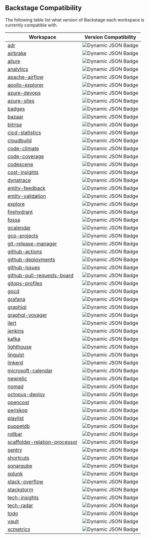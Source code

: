 ## Backstage Compatibility

The following table list what version of Backstage each workspace is currently compatible with.

| Workspace                                                                                                                          | Version Compatibility                                                                                                                                                                                                                                         |
| ---------------------------------------------------------------------------------------------------------------------------------- | ------------------------------------------------------------------------------------------------------------------------------------------------------------------------------------------------------------------------------------------------------------- |
| [adr](https://github.com/backstage/community-plugins/tree/main/workspaces/adr)                                                     | ![Dynamic JSON Badge](https://img.shields.io/badge/dynamic/json?url=https%3A%2F%2Fraw.githubusercontent.com%2Fbackstage%2Fcommunity-plugins%2Fmain%2Fworkspaces%2Fadr%2Fbackstage.json&query=%24.version&label=Backstage%20Version)                           |
| [airbrake](https://github.com/backstage/community-plugins/tree/main/workspaces/airbrake)                                           | ![Dynamic JSON Badge](https://img.shields.io/badge/dynamic/json?url=https%3A%2F%2Fraw.githubusercontent.com%2Fbackstage%2Fcommunity-plugins%2Fmain%2Fworkspaces%2Fairbrake%2Fbackstage.json&query=%24.version&label=Backstage%20Version)                      |
| [allure](https://github.com/backstage/community-plugins/tree/main/workspaces/allure)                                               | ![Dynamic JSON Badge](https://img.shields.io/badge/dynamic/json?url=https%3A%2F%2Fraw.githubusercontent.com%2Fbackstage%2Fcommunity-plugins%2Fmain%2Fworkspaces%2Fallure%2Fbackstage.json&query=%24.version&label=Backstage%20Version)                        |
| [analytics](https://github.com/backstage/community-plugins/tree/main/workspaces/analytics)                                         | ![Dynamic JSON Badge](https://img.shields.io/badge/dynamic/json?url=https%3A%2F%2Fraw.githubusercontent.com%2Fbackstage%2Fcommunity-plugins%2Fmain%2Fworkspaces%2Fanalytics%2Fbackstage.json&query=%24.version&label=Backstage%20Version)                     |
| [apache-airflow](https://github.com/backstage/community-plugins/tree/main/workspaces/apache-airflow)                               | ![Dynamic JSON Badge](https://img.shields.io/badge/dynamic/json?url=https%3A%2F%2Fraw.githubusercontent.com%2Fbackstage%2Fcommunity-plugins%2Fmain%2Fworkspaces%2Fapache-airflow%2Fbackstage.json&query=%24.version&label=Backstage%20Version)                |
| [apollo-explorer](https://github.com/backstage/community-plugins/tree/main/workspaces/apollo-explorer)                             | ![Dynamic JSON Badge](https://img.shields.io/badge/dynamic/json?url=https%3A%2F%2Fraw.githubusercontent.com%2Fbackstage%2Fcommunity-plugins%2Fmain%2Fworkspaces%2Fapollo-explorer%2Fbackstage.json&query=%24.version&label=Backstage%20Version)               |
| [azure-devops](https://github.com/backstage/community-plugins/tree/main/workspaces/azure-devops)                                   | ![Dynamic JSON Badge](https://img.shields.io/badge/dynamic/json?url=https%3A%2F%2Fraw.githubusercontent.com%2Fbackstage%2Fcommunity-plugins%2Fmain%2Fworkspaces%2Fazure-devops%2Fbackstage.json&query=%24.version&label=Backstage%20Version)                  |
| [azure-sites](https://github.com/backstage/community-plugins/tree/main/workspaces/azure-sites)                                     | ![Dynamic JSON Badge](https://img.shields.io/badge/dynamic/json?url=https%3A%2F%2Fraw.githubusercontent.com%2Fbackstage%2Fcommunity-plugins%2Fmain%2Fworkspaces%2Fazure-sites%2Fbackstage.json&query=%24.version&label=Backstage%20Version)                   |
| [badges](https://github.com/backstage/community-plugins/tree/main/workspaces/badges)                                               | ![Dynamic JSON Badge](https://img.shields.io/badge/dynamic/json?url=https%3A%2F%2Fraw.githubusercontent.com%2Fbackstage%2Fcommunity-plugins%2Fmain%2Fworkspaces%2Fbadges%2Fbackstage.json&query=%24.version&label=Backstage%20Version)                        |
| [bazaar](https://github.com/backstage/community-plugins/tree/main/workspaces/bazaar)                                               | ![Dynamic JSON Badge](https://img.shields.io/badge/dynamic/json?url=https%3A%2F%2Fraw.githubusercontent.com%2Fbackstage%2Fcommunity-plugins%2Fmain%2Fworkspaces%2Fbazaar%2Fbackstage.json&query=%24.version&label=Backstage%20Version)                        |
| [bitrise](https://github.com/backstage/community-plugins/tree/main/workspaces/bitrise)                                             | ![Dynamic JSON Badge](https://img.shields.io/badge/dynamic/json?url=https%3A%2F%2Fraw.githubusercontent.com%2Fbackstage%2Fcommunity-plugins%2Fmain%2Fworkspaces%2Fbitrise%2Fbackstage.json&query=%24.version&label=Backstage%20Version)                       |
| [cicd-statistics](https://github.com/backstage/community-plugins/tree/main/workspaces/cicd-statistics)                             | ![Dynamic JSON Badge](https://img.shields.io/badge/dynamic/json?url=https%3A%2F%2Fraw.githubusercontent.com%2Fbackstage%2Fcommunity-plugins%2Fmain%2Fworkspaces%2Fcicd-statistics%2Fbackstage.json&query=%24.version&label=Backstage%20Version)               |
| [cloudbuild](https://github.com/backstage/community-plugins/tree/main/workspaces/cloudbuild)                                       | ![Dynamic JSON Badge](https://img.shields.io/badge/dynamic/json?url=https%3A%2F%2Fraw.githubusercontent.com%2Fbackstage%2Fcommunity-plugins%2Fmain%2Fworkspaces%2Fcloudbuild%2Fbackstage.json&query=%24.version&label=Backstage%20Version)                    |
| [code-climate](https://github.com/backstage/community-plugins/tree/main/workspaces/code-climate)                                   | ![Dynamic JSON Badge](https://img.shields.io/badge/dynamic/json?url=https%3A%2F%2Fraw.githubusercontent.com%2Fbackstage%2Fcommunity-plugins%2Fmain%2Fworkspaces%2Fcode-climate%2Fbackstage.json&query=%24.version&label=Backstage%20Version)                  |
| [code-coverage](https://github.com/backstage/community-plugins/tree/main/workspaces/code-coverage)                                 | ![Dynamic JSON Badge](https://img.shields.io/badge/dynamic/json?url=https%3A%2F%2Fraw.githubusercontent.com%2Fbackstage%2Fcommunity-plugins%2Fmain%2Fworkspaces%2Fcode-coverage%2Fbackstage.json&query=%24.version&label=Backstage%20Version)                 |
| [codescene](https://github.com/backstage/community-plugins/tree/main/workspaces/codescene)                                         | ![Dynamic JSON Badge](https://img.shields.io/badge/dynamic/json?url=https%3A%2F%2Fraw.githubusercontent.com%2Fbackstage%2Fcommunity-plugins%2Fmain%2Fworkspaces%2Fcodescene%2Fbackstage.json&query=%24.version&label=Backstage%20Version)                     |
| [cost-insights](https://github.com/backstage/community-plugins/tree/main/workspaces/cost-insights)                                 | ![Dynamic JSON Badge](https://img.shields.io/badge/dynamic/json?url=https%3A%2F%2Fraw.githubusercontent.com%2Fbackstage%2Fcommunity-plugins%2Fmain%2Fworkspaces%2Fcost-insights%2Fbackstage.json&query=%24.version&label=Backstage%20Version)                 |
| [dynatrace](https://github.com/backstage/community-plugins/tree/main/workspaces/dynatrace)                                         | ![Dynamic JSON Badge](https://img.shields.io/badge/dynamic/json?url=https%3A%2F%2Fraw.githubusercontent.com%2Fbackstage%2Fcommunity-plugins%2Fmain%2Fworkspaces%2Fdynatrace%2Fbackstage.json&query=%24.version&label=Backstage%20Version)                     |
| [entity-feedback](https://github.com/backstage/community-plugins/tree/main/workspaces/entity-feedback)                             | ![Dynamic JSON Badge](https://img.shields.io/badge/dynamic/json?url=https%3A%2F%2Fraw.githubusercontent.com%2Fbackstage%2Fcommunity-plugins%2Fmain%2Fworkspaces%2Fentity-feedback%2Fbackstage.json&query=%24.version&label=Backstage%20Version)               |
| [entity-validation](https://github.com/backstage/community-plugins/tree/main/workspaces/entity-validation)                         | ![Dynamic JSON Badge](https://img.shields.io/badge/dynamic/json?url=https%3A%2F%2Fraw.githubusercontent.com%2Fbackstage%2Fcommunity-plugins%2Fmain%2Fworkspaces%2Fentity-validation%2Fbackstage.json&query=%24.version&label=Backstage%20Version)             |
| [explore](https://github.com/backstage/community-plugins/tree/main/workspaces/explore)                                             | ![Dynamic JSON Badge](https://img.shields.io/badge/dynamic/json?url=https%3A%2F%2Fraw.githubusercontent.com%2Fbackstage%2Fcommunity-plugins%2Fmain%2Fworkspaces%2Fexplore%2Fbackstage.json&query=%24.version&label=Backstage%20Version)                       |
| [firehydrant](https://github.com/backstage/community-plugins/tree/main/workspaces/firehydrant)                                     | ![Dynamic JSON Badge](https://img.shields.io/badge/dynamic/json?url=https%3A%2F%2Fraw.githubusercontent.com%2Fbackstage%2Fcommunity-plugins%2Fmain%2Fworkspaces%2Ffirehydrant%2Fbackstage.json&query=%24.version&label=Backstage%20Version)                   |
| [fossa](https://github.com/backstage/community-plugins/tree/main/workspaces/fossa)                                                 | ![Dynamic JSON Badge](https://img.shields.io/badge/dynamic/json?url=https%3A%2F%2Fraw.githubusercontent.com%2Fbackstage%2Fcommunity-plugins%2Fmain%2Fworkspaces%2Ffossa%2Fbackstage.json&query=%24.version&label=Backstage%20Version)                         |
| [gcalendar](https://github.com/backstage/community-plugins/tree/main/workspaces/gcalendar)                                         | ![Dynamic JSON Badge](https://img.shields.io/badge/dynamic/json?url=https%3A%2F%2Fraw.githubusercontent.com%2Fbackstage%2Fcommunity-plugins%2Fmain%2Fworkspaces%2Fgcalendar%2Fbackstage.json&query=%24.version&label=Backstage%20Version)                     |
| [gcp-projects](https://github.com/backstage/community-plugins/tree/main/workspaces/gcp-projects)                                   | ![Dynamic JSON Badge](https://img.shields.io/badge/dynamic/json?url=https%3A%2F%2Fraw.githubusercontent.com%2Fbackstage%2Fcommunity-plugins%2Fmain%2Fworkspaces%2Fgcp-projects%2Fbackstage.json&query=%24.version&label=Backstage%20Version)                  |
| [git-release-manager](https://github.com/backstage/community-plugins/tree/main/workspaces/git-release-manager)                     | ![Dynamic JSON Badge](https://img.shields.io/badge/dynamic/json?url=https%3A%2F%2Fraw.githubusercontent.com%2Fbackstage%2Fcommunity-plugins%2Fmain%2Fworkspaces%2Fgit-release-manager%2Fbackstage.json&query=%24.version&label=Backstage%20Version)           |
| [github-actions](https://github.com/backstage/community-plugins/tree/main/workspaces/github-actions)                               | ![Dynamic JSON Badge](https://img.shields.io/badge/dynamic/json?url=https%3A%2F%2Fraw.githubusercontent.com%2Fbackstage%2Fcommunity-plugins%2Fmain%2Fworkspaces%2Fgithub-actions%2Fbackstage.json&query=%24.version&label=Backstage%20Version)                |
| [github-deployments](https://github.com/backstage/community-plugins/tree/main/workspaces/github-deployments)                       | ![Dynamic JSON Badge](https://img.shields.io/badge/dynamic/json?url=https%3A%2F%2Fraw.githubusercontent.com%2Fbackstage%2Fcommunity-plugins%2Fmain%2Fworkspaces%2Fgithub-deployments%2Fbackstage.json&query=%24.version&label=Backstage%20Version)            |
| [github-issues](https://github.com/backstage/community-plugins/tree/main/workspaces/github-issues)                                 | ![Dynamic JSON Badge](https://img.shields.io/badge/dynamic/json?url=https%3A%2F%2Fraw.githubusercontent.com%2Fbackstage%2Fcommunity-plugins%2Fmain%2Fworkspaces%2Fgithub-issues%2Fbackstage.json&query=%24.version&label=Backstage%20Version)                 |
| [github-pull-requests-board](https://github.com/backstage/community-plugins/tree/main/workspaces/github-pull-requests-board)       | ![Dynamic JSON Badge](https://img.shields.io/badge/dynamic/json?url=https%3A%2F%2Fraw.githubusercontent.com%2Fbackstage%2Fcommunity-plugins%2Fmain%2Fworkspaces%2Fgithub-pull-requests-board%2Fbackstage.json&query=%24.version&label=Backstage%20Version)    |
| [gitops-profiles](https://github.com/backstage/community-plugins/tree/main/workspaces/gitops-profiles)                             | ![Dynamic JSON Badge](https://img.shields.io/badge/dynamic/json?url=https%3A%2F%2Fraw.githubusercontent.com%2Fbackstage%2Fcommunity-plugins%2Fmain%2Fworkspaces%2Fgitops-profiles%2Fbackstage.json&query=%24.version&label=Backstage%20Version)               |
| [gocd](https://github.com/backstage/community-plugins/tree/main/workspaces/gocd)                                                   | ![Dynamic JSON Badge](https://img.shields.io/badge/dynamic/json?url=https%3A%2F%2Fraw.githubusercontent.com%2Fbackstage%2Fcommunity-plugins%2Fmain%2Fworkspaces%2Fgocd%2Fbackstage.json&query=%24.version&label=Backstage%20Version)                          |
| [grafana](https://github.com/backstage/community-plugins/tree/main/workspaces/grafana)                                             | ![Dynamic JSON Badge](https://img.shields.io/badge/dynamic/json?url=https%3A%2F%2Fraw.githubusercontent.com%2Fbackstage%2Fcommunity-plugins%2Fmain%2Fworkspaces%2Fgrafana%2Fbackstage.json&query=%24.version&label=Backstage%20Version)                       |
| [graphiql](https://github.com/backstage/community-plugins/tree/main/workspaces/graphiql)                                           | ![Dynamic JSON Badge](https://img.shields.io/badge/dynamic/json?url=https%3A%2F%2Fraw.githubusercontent.com%2Fbackstage%2Fcommunity-plugins%2Fmain%2Fworkspaces%2Fgraphiql%2Fbackstage.json&query=%24.version&label=Backstage%20Version)                      |
| [graphql-voyager](https://github.com/backstage/community-plugins/tree/main/workspaces/graphql-voyager)                             | ![Dynamic JSON Badge](https://img.shields.io/badge/dynamic/json?url=https%3A%2F%2Fraw.githubusercontent.com%2Fbackstage%2Fcommunity-plugins%2Fmain%2Fworkspaces%2Fgraphql-voyager%2Fbackstage.json&query=%24.version&label=Backstage%20Version)               |
| [ilert](https://github.com/backstage/community-plugins/tree/main/workspaces/ilert)                                                 | ![Dynamic JSON Badge](https://img.shields.io/badge/dynamic/json?url=https%3A%2F%2Fraw.githubusercontent.com%2Fbackstage%2Fcommunity-plugins%2Fmain%2Fworkspaces%2Filert%2Fbackstage.json&query=%24.version&label=Backstage%20Version)                         |
| [jenkins](https://github.com/backstage/community-plugins/tree/main/workspaces/jenkins)                                             | ![Dynamic JSON Badge](https://img.shields.io/badge/dynamic/json?url=https%3A%2F%2Fraw.githubusercontent.com%2Fbackstage%2Fcommunity-plugins%2Fmain%2Fworkspaces%2Fjenkins%2Fbackstage.json&query=%24.version&label=Backstage%20Version)                       |
| [kafka](https://github.com/backstage/community-plugins/tree/main/workspaces/kafka)                                                 | ![Dynamic JSON Badge](https://img.shields.io/badge/dynamic/json?url=https%3A%2F%2Fraw.githubusercontent.com%2Fbackstage%2Fcommunity-plugins%2Fmain%2Fworkspaces%2Fkafka%2Fbackstage.json&query=%24.version&label=Backstage%20Version)                         |
| [lighthouse](https://github.com/backstage/community-plugins/tree/main/workspaces/lighthouse)                                       | ![Dynamic JSON Badge](https://img.shields.io/badge/dynamic/json?url=https%3A%2F%2Fraw.githubusercontent.com%2Fbackstage%2Fcommunity-plugins%2Fmain%2Fworkspaces%2Flighthouse%2Fbackstage.json&query=%24.version&label=Backstage%20Version)                    |
| [linguist](https://github.com/backstage/community-plugins/tree/main/workspaces/linguist)                                           | ![Dynamic JSON Badge](https://img.shields.io/badge/dynamic/json?url=https%3A%2F%2Fraw.githubusercontent.com%2Fbackstage%2Fcommunity-plugins%2Fmain%2Fworkspaces%2Flinguist%2Fbackstage.json&query=%24.version&label=Backstage%20Version)                      |
| [linkerd](https://github.com/backstage/community-plugins/tree/main/workspaces/linkerd)                                             | ![Dynamic JSON Badge](https://img.shields.io/badge/dynamic/json?url=https%3A%2F%2Fraw.githubusercontent.com%2Fbackstage%2Fcommunity-plugins%2Fmain%2Fworkspaces%2Flinkerd%2Fbackstage.json&query=%24.version&label=Backstage%20Version)                       |
| [microsoft-calendar](https://github.com/backstage/community-plugins/tree/main/workspaces/microsoft-calendar)                       | ![Dynamic JSON Badge](https://img.shields.io/badge/dynamic/json?url=https%3A%2F%2Fraw.githubusercontent.com%2Fbackstage%2Fcommunity-plugins%2Fmain%2Fworkspaces%2Fmicrosoft-calendar%2Fbackstage.json&query=%24.version&label=Backstage%20Version)            |
| [newrelic](https://github.com/backstage/community-plugins/tree/main/workspaces/newrelic)                                           | ![Dynamic JSON Badge](https://img.shields.io/badge/dynamic/json?url=https%3A%2F%2Fraw.githubusercontent.com%2Fbackstage%2Fcommunity-plugins%2Fmain%2Fworkspaces%2Fnewrelic%2Fbackstage.json&query=%24.version&label=Backstage%20Version)                      |
| [nomad](https://github.com/backstage/community-plugins/tree/main/workspaces/nomad)                                                 | ![Dynamic JSON Badge](https://img.shields.io/badge/dynamic/json?url=https%3A%2F%2Fraw.githubusercontent.com%2Fbackstage%2Fcommunity-plugins%2Fmain%2Fworkspaces%2Fnomad%2Fbackstage.json&query=%24.version&label=Backstage%20Version)                         |
| [octopus-deploy](https://github.com/backstage/community-plugins/tree/main/workspaces/octopus-deploy)                               | ![Dynamic JSON Badge](https://img.shields.io/badge/dynamic/json?url=https%3A%2F%2Fraw.githubusercontent.com%2Fbackstage%2Fcommunity-plugins%2Fmain%2Fworkspaces%2Foctopus-deploy%2Fbackstage.json&query=%24.version&label=Backstage%20Version)                |
| [opencost](https://github.com/backstage/community-plugins/tree/main/workspaces/opencost)                                           | ![Dynamic JSON Badge](https://img.shields.io/badge/dynamic/json?url=https%3A%2F%2Fraw.githubusercontent.com%2Fbackstage%2Fcommunity-plugins%2Fmain%2Fworkspaces%2Fopencost%2Fbackstage.json&query=%24.version&label=Backstage%20Version)                      |
| [periskop](https://github.com/backstage/community-plugins/tree/main/workspaces/periskop)                                           | ![Dynamic JSON Badge](https://img.shields.io/badge/dynamic/json?url=https%3A%2F%2Fraw.githubusercontent.com%2Fbackstage%2Fcommunity-plugins%2Fmain%2Fworkspaces%2Fperiskop%2Fbackstage.json&query=%24.version&label=Backstage%20Version)                      |
| [playlist](https://github.com/backstage/community-plugins/tree/main/workspaces/playlist)                                           | ![Dynamic JSON Badge](https://img.shields.io/badge/dynamic/json?url=https%3A%2F%2Fraw.githubusercontent.com%2Fbackstage%2Fcommunity-plugins%2Fmain%2Fworkspaces%2Fplaylist%2Fbackstage.json&query=%24.version&label=Backstage%20Version)                      |
| [puppetdb](https://github.com/backstage/community-plugins/tree/main/workspaces/puppetdb)                                           | ![Dynamic JSON Badge](https://img.shields.io/badge/dynamic/json?url=https%3A%2F%2Fraw.githubusercontent.com%2Fbackstage%2Fcommunity-plugins%2Fmain%2Fworkspaces%2Fpuppetdb%2Fbackstage.json&query=%24.version&label=Backstage%20Version)                      |
| [rollbar](https://github.com/backstage/community-plugins/tree/main/workspaces/rollbar)                                             | ![Dynamic JSON Badge](https://img.shields.io/badge/dynamic/json?url=https%3A%2F%2Fraw.githubusercontent.com%2Fbackstage%2Fcommunity-plugins%2Fmain%2Fworkspaces%2Frollbar%2Fbackstage.json&query=%24.version&label=Backstage%20Version)                       |
| [scaffolder-relation-processor](https://github.com/backstage/community-plugins/tree/main/workspaces/scaffolder-relation-processor) | ![Dynamic JSON Badge](https://img.shields.io/badge/dynamic/json?url=https%3A%2F%2Fraw.githubusercontent.com%2Fbackstage%2Fcommunity-plugins%2Fmain%2Fworkspaces%2Fscaffolder-relation-processor%2Fbackstage.json&query=%24.version&label=Backstage%20Version) |
| [sentry](https://github.com/backstage/community-plugins/tree/main/workspaces/sentry)                                               | ![Dynamic JSON Badge](https://img.shields.io/badge/dynamic/json?url=https%3A%2F%2Fraw.githubusercontent.com%2Fbackstage%2Fcommunity-plugins%2Fmain%2Fworkspaces%2Fsentry%2Fbackstage.json&query=%24.version&label=Backstage%20Version)                        |
| [shortcuts](https://github.com/backstage/community-plugins/tree/main/workspaces/shortcuts)                                         | ![Dynamic JSON Badge](https://img.shields.io/badge/dynamic/json?url=https%3A%2F%2Fraw.githubusercontent.com%2Fbackstage%2Fcommunity-plugins%2Fmain%2Fworkspaces%2Fshortcuts%2Fbackstage.json&query=%24.version&label=Backstage%20Version)                     |
| [sonarqube](https://github.com/backstage/community-plugins/tree/main/workspaces/sonarqube)                                         | ![Dynamic JSON Badge](https://img.shields.io/badge/dynamic/json?url=https%3A%2F%2Fraw.githubusercontent.com%2Fbackstage%2Fcommunity-plugins%2Fmain%2Fworkspaces%2Fsonarqube%2Fbackstage.json&query=%24.version&label=Backstage%20Version)                     |
| [splunk](https://github.com/backstage/community-plugins/tree/main/workspaces/splunk)                                               | ![Dynamic JSON Badge](https://img.shields.io/badge/dynamic/json?url=https%3A%2F%2Fraw.githubusercontent.com%2Fbackstage%2Fcommunity-plugins%2Fmain%2Fworkspaces%2Fsplunk%2Fbackstage.json&query=%24.version&label=Backstage%20Version)                        |
| [stack-overflow](https://github.com/backstage/community-plugins/tree/main/workspaces/stack-overflow)                               | ![Dynamic JSON Badge](https://img.shields.io/badge/dynamic/json?url=https%3A%2F%2Fraw.githubusercontent.com%2Fbackstage%2Fcommunity-plugins%2Fmain%2Fworkspaces%2Fstack-overflow%2Fbackstage.json&query=%24.version&label=Backstage%20Version)                |
| [stackstorm](https://github.com/backstage/community-plugins/tree/main/workspaces/stackstorm)                                       | ![Dynamic JSON Badge](https://img.shields.io/badge/dynamic/json?url=https%3A%2F%2Fraw.githubusercontent.com%2Fbackstage%2Fcommunity-plugins%2Fmain%2Fworkspaces%2Fstackstorm%2Fbackstage.json&query=%24.version&label=Backstage%20Version)                    |
| [tech-insights](https://github.com/backstage/community-plugins/tree/main/workspaces/tech-insights)                                 | ![Dynamic JSON Badge](https://img.shields.io/badge/dynamic/json?url=https%3A%2F%2Fraw.githubusercontent.com%2Fbackstage%2Fcommunity-plugins%2Fmain%2Fworkspaces%2Ftech-insights%2Fbackstage.json&query=%24.version&label=Backstage%20Version)                 |
| [tech-radar](https://github.com/backstage/community-plugins/tree/main/workspaces/tech-radar)                                       | ![Dynamic JSON Badge](https://img.shields.io/badge/dynamic/json?url=https%3A%2F%2Fraw.githubusercontent.com%2Fbackstage%2Fcommunity-plugins%2Fmain%2Fworkspaces%2Ftech-radar%2Fbackstage.json&query=%24.version&label=Backstage%20Version)                    |
| [todo](https://github.com/backstage/community-plugins/tree/main/workspaces/todo)                                                   | ![Dynamic JSON Badge](https://img.shields.io/badge/dynamic/json?url=https%3A%2F%2Fraw.githubusercontent.com%2Fbackstage%2Fcommunity-plugins%2Fmain%2Fworkspaces%2Ftodo%2Fbackstage.json&query=%24.version&label=Backstage%20Version)                          |
| [vault](https://github.com/backstage/community-plugins/tree/main/workspaces/vault)                                                 | ![Dynamic JSON Badge](https://img.shields.io/badge/dynamic/json?url=https%3A%2F%2Fraw.githubusercontent.com%2Fbackstage%2Fcommunity-plugins%2Fmain%2Fworkspaces%2Fvault%2Fbackstage.json&query=%24.version&label=Backstage%20Version)                         |
| [xcmetrics](https://github.com/backstage/community-plugins/tree/main/workspaces/xcmetrics)                                         | ![Dynamic JSON Badge](https://img.shields.io/badge/dynamic/json?url=https%3A%2F%2Fraw.githubusercontent.com%2Fbackstage%2Fcommunity-plugins%2Fmain%2Fworkspaces%2Fxcmetrics%2Fbackstage.json&query=%24.version&label=Backstage%20Version)                     |
